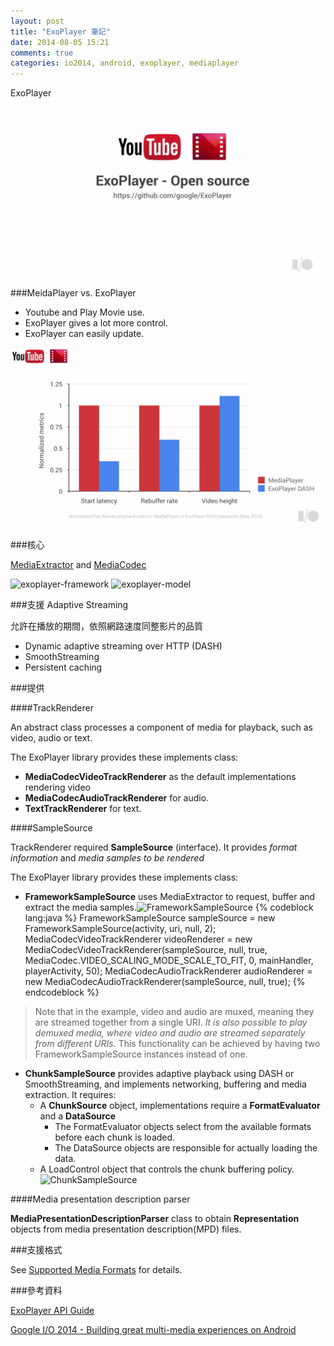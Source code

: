```yaml
---
layout: post
title: "ExoPlayer 筆記"
date: 2014-08-05 15:21
comments: true
categories: io2014, android, exoplayer, mediaplayer
---
```


ExoPlayer
![exoplayer-url](/images/exo_open_url.png)

###MeidaPlayer vs. ExoPlayer
* Youtube and Play Movie use.
* ExoPlayer gives a lot more control.
* ExoPlayer can easily update.

![exo vs mediaplayer](/images/exo_vs_mplayer.png)

###核心

[MediaExtractor](http://developer.android.com/reference/android/media/MediaExtractor.html)
and
[MediaCodec](http://developer.android.com/reference/android/media/MediaCodec.html)

![exoplayer-framework](/images/exoplayer_framework.png)
![exoplayer-model](http://developer.android.com/images/exoplayer/object-model.png)


###支援 Adaptive Streaming

允許在播放的期間，依照網路速度同整影片的品質

* Dynamic adaptive streaming over HTTP (DASH)
* SmoothStreaming
* Persistent caching

###提供

####TrackRenderer

An abstract class processes a component of media for playback, such as video, audio or text.

The ExoPlayer library provides these implements class: 

* **MediaCodecVideoTrackRenderer** as the default implementations rendering video
* **MediaCodecAudioTrackRenderer** for audio.
* **TextTrackRenderer** for text.

####SampleSource

TrackRenderer required **SampleSource** (interface).
It provides *format information* and *media samples to be rendered*

The ExoPlayer library provides these implements class:

* **FrameworkSampleSource** uses MediaExtractor to request, buffer and extract the media samples.![FrameworkSampleSource](http://developer.android.com/images/exoplayer/frameworksamplesource.png)
{% codeblock lang:java %}
FrameworkSampleSource sampleSource = new FrameworkSampleSource(activity, uri, null, 2);
MediaCodecVideoTrackRenderer videoRenderer = new MediaCodecVideoTrackRenderer(sampleSource, null, true, MediaCodec.VIDEO_SCALING_MODE_SCALE_TO_FIT, 0, mainHandler, playerActivity, 50);
MediaCodecAudioTrackRenderer audioRenderer = new MediaCodecAudioTrackRenderer(sampleSource, null, true);
{% endcodeblock %}

> Note that in the example, video and audio are muxed, meaning they are streamed together from a single URI.
*It is also possible to play demuxed media, where video and audio are streamed separately from different URIs.*
This functionality can be achieved by having two FrameworkSampleSource instances instead of one.

* **ChunkSampleSource** provides adaptive playback using DASH or SmoothStreaming, and implements networking, buffering and media extraction. It requires:
  * A **ChunkSource** object, implementations require a **FormatEvaluator** and a **DataSource**
    * The FormatEvaluator objects select from the available formats before each chunk is loaded.
    * The DataSource objects are responsible for actually loading the data.
  * A LoadControl object that controls the chunk buffering policy. ![ChunkSampleSource](http://developer.android.com/images/exoplayer/adaptive-streaming.png)

####Media presentation description parser

**MediaPresentationDescriptionParser** class to obtain **Representation** objects from media presentation description(MPD) files.


###支援格式

See [Supported Media Formats](http://developer.android.com/guide/appendix/media-formats.html) for details.

###參考資料

[ExoPlayer API Guide](http://developer.android.com/guide/topics/media/exoplayer.html)

[Google I/O 2014 - Building great multi-media experiences on Android](http://developer.android.com/guide/topics/media/exoplayer.htm://www.youtube.com/watch?v=92fgcUNCHic&feature=youtube_gdata_player)

